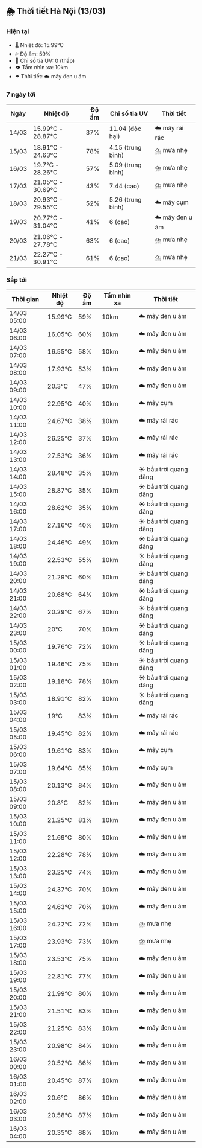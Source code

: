 ## 🌦️ Thời tiết Hà Nội (13/03)

### Hiện tại

- 🌡️ Nhiệt độ: 15.99℃
- 💦 Độ ẩm: 59%
- 🌟 Chỉ số tia UV: 0 (thấp)
- 👁️ Tầm nhìn xa: 10km
- ☂️ Thời tiết: ☁️ mây đen u ám

### 7 ngày tới

| Ngày | Nhiệt độ | Độ ẩm | Chỉ số tia UV | Thời tiết |
| --- | --- | --- | --- | --- |
| 14/03 | 15.99℃ - 28.87℃ | 37% | 11.04 (độc hại) | ☁️ mây rải rác |
| 15/03 | 18.91℃ - 24.63℃ | 78% | 4.15 (trung bình) | ⛈️ mưa nhẹ |
| 16/03 | 19.7℃ - 28.26℃ | 57% | 5.09 (trung bình) | ⛈️ mưa nhẹ |
| 17/03 | 21.05℃ - 30.69℃ | 43% | 7.44 (cao) | ⛈️ mưa nhẹ |
| 18/03 | 20.93℃ - 29.55℃ | 52% | 5.26 (trung bình) | ☁️ mây cụm |
| 19/03 | 20.77℃ - 31.04℃ | 41% | 6 (cao) | ☁️ mây đen u ám |
| 20/03 | 21.06℃ - 27.78℃ | 63% | 6 (cao) | ⛈️ mưa nhẹ |
| 21/03 | 22.27℃ - 30.91℃ | 61% | 6 (cao) | ⛈️ mưa nhẹ |

### Sắp tới

| Thời gian | Nhiệt độ | Độ ẩm | Tầm nhìn xa | Thời tiết |
| --- | --- | --- | --- | --- |
| 14/03 05:00 | 15.99℃ | 59% | 10km | ☁️ mây đen u ám |
| 14/03 06:00 | 16.05℃ | 60% | 10km | ☁️ mây đen u ám |
| 14/03 07:00 | 16.55℃ | 58% | 10km | ☁️ mây đen u ám |
| 14/03 08:00 | 17.93℃ | 53% | 10km | ☁️ mây đen u ám |
| 14/03 09:00 | 20.3℃ | 47% | 10km | ☁️ mây đen u ám |
| 14/03 10:00 | 22.95℃ | 40% | 10km | ☁️ mây cụm |
| 14/03 11:00 | 24.67℃ | 38% | 10km | ☁️ mây rải rác |
| 14/03 12:00 | 26.25℃ | 37% | 10km | ☁️ mây rải rác |
| 14/03 13:00 | 27.53℃ | 36% | 10km | ☁️ mây rải rác |
| 14/03 14:00 | 28.48℃ | 35% | 10km | ☀️ bầu trời quang đãng |
| 14/03 15:00 | 28.87℃ | 35% | 10km | ☀️ bầu trời quang đãng |
| 14/03 16:00 | 28.62℃ | 35% | 10km | ☀️ bầu trời quang đãng |
| 14/03 17:00 | 27.16℃ | 40% | 10km | ☀️ bầu trời quang đãng |
| 14/03 18:00 | 24.46℃ | 49% | 10km | ☀️ bầu trời quang đãng |
| 14/03 19:00 | 22.53℃ | 55% | 10km | ☀️ bầu trời quang đãng |
| 14/03 20:00 | 21.29℃ | 60% | 10km | ☀️ bầu trời quang đãng |
| 14/03 21:00 | 20.68℃ | 64% | 10km | ☀️ bầu trời quang đãng |
| 14/03 22:00 | 20.29℃ | 67% | 10km | ☀️ bầu trời quang đãng |
| 14/03 23:00 | 20℃ | 70% | 10km | ☀️ bầu trời quang đãng |
| 15/03 00:00 | 19.76℃ | 72% | 10km | ☀️ bầu trời quang đãng |
| 15/03 01:00 | 19.46℃ | 75% | 10km | ☀️ bầu trời quang đãng |
| 15/03 02:00 | 19.18℃ | 78% | 10km | ☀️ bầu trời quang đãng |
| 15/03 03:00 | 18.91℃ | 82% | 10km | ☀️ bầu trời quang đãng |
| 15/03 04:00 | 19℃ | 83% | 10km | ☁️ mây rải rác |
| 15/03 05:00 | 19.45℃ | 82% | 10km | ☁️ mây rải rác |
| 15/03 06:00 | 19.61℃ | 83% | 10km | ☁️ mây cụm |
| 15/03 07:00 | 19.64℃ | 85% | 10km | ☁️ mây cụm |
| 15/03 08:00 | 20.13℃ | 84% | 10km | ☁️ mây đen u ám |
| 15/03 09:00 | 20.8℃ | 82% | 10km | ☁️ mây đen u ám |
| 15/03 10:00 | 21.25℃ | 81% | 10km | ☁️ mây đen u ám |
| 15/03 11:00 | 21.69℃ | 80% | 10km | ☁️ mây đen u ám |
| 15/03 12:00 | 22.28℃ | 78% | 10km | ☁️ mây đen u ám |
| 15/03 13:00 | 23.25℃ | 74% | 10km | ☁️ mây đen u ám |
| 15/03 14:00 | 24.37℃ | 70% | 10km | ☁️ mây đen u ám |
| 15/03 15:00 | 24.63℃ | 70% | 10km | ☁️ mây đen u ám |
| 15/03 16:00 | 24.22℃ | 72% | 10km | ⛈️ mưa nhẹ |
| 15/03 17:00 | 23.93℃ | 73% | 10km | ⛈️ mưa nhẹ |
| 15/03 18:00 | 23.53℃ | 75% | 10km | ☁️ mây đen u ám |
| 15/03 19:00 | 22.81℃ | 77% | 10km | ☁️ mây đen u ám |
| 15/03 20:00 | 21.99℃ | 80% | 10km | ☁️ mây đen u ám |
| 15/03 21:00 | 21.51℃ | 83% | 10km | ☁️ mây đen u ám |
| 15/03 22:00 | 21.25℃ | 83% | 10km | ☁️ mây đen u ám |
| 15/03 23:00 | 20.98℃ | 84% | 10km | ☁️ mây đen u ám |
| 16/03 00:00 | 20.52℃ | 86% | 10km | ☁️ mây đen u ám |
| 16/03 01:00 | 20.45℃ | 87% | 10km | ☁️ mây đen u ám |
| 16/03 02:00 | 20.6℃ | 86% | 10km | ☁️ mây đen u ám |
| 16/03 03:00 | 20.58℃ | 87% | 10km | ☁️ mây đen u ám |
| 16/03 04:00 | 20.35℃ | 88% | 10km | ☁️ mây đen u ám |
